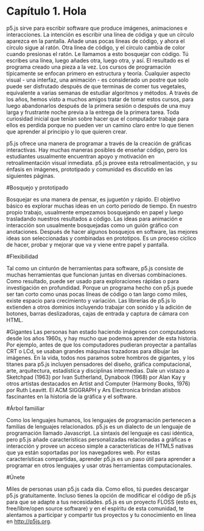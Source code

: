 # Capítulo 1. Hola

p5.js sirve para escribir software que produce imágenes, animaciones e interacciones. La intención es escribir una línea de códiga y que un círculo aparezca en la pantalla. Añade unas pocas líneas de código, y ahora el círculo sigue al ratón. Otra línea de código, y el círculo cambia de color cuando presionas el ratón. Le llamamos a esto bosquejar con código. Tú escribes una línea, luego añades otra, luego otra, y así. El resultado es el programa creado una pieza a la vez.
Los cursos de programación típicamente se enfocan primero en estructura y teoría. Cualquier aspecto visual - una interfaz, una animación - es considerado un postre que solo puede ser disfrutado después de que terminas de comer tus vegetales, equivalente a varias semanas de estudiar algoritmos y métodos. A través de los años, hemos visto a muchos amigos tratar de tomar estos cursos, para luego abandonarlos después de la primera sesión o después de una muy larga y frustrante noche previa a la entrega de la primera tarea. Toda curiosidad inicial que tenían sobre hacer que el computador trabaje para ellos es perdida porque no pueden ver un camino claro entre lo que tienen que aprender al principio y lo que quieren crear.

p5.js ofrece una manera de programar a través de la creación de gráficas interactivas. Hay muchas maneras posibles de enseñar código, pero los estudiantes usualmente encuentran apoyo y motivación en retroalimentación visual inmediata. p5.js provee esta retroalimentación, y su énfasis en imágenes, prototipado y comunidad es discutido en las siguientes páginas.

#Bosquejo y prototipado

Bosquejar es una manera de pensar, es juguetón y rápido. El objetivo básico es explorar muchas ideas en un corto periodo de tiempo. En nuestro propio trabajo, usualmente empezamos bosquejando en papel y luego trasladando nuestros resultados a código. Las ideas para animación e interacción son usualmente bosquejadas como un guión gráfico con anotaciones. Después de hacer algunos bosquejos en software, las mejores ideas son seleccionadas y combinadas en prototipos. Es un proceso cíclico de hacer, probar y mejorar que va y viene entre papel y pantalla.

#Flexibilidad

Tal como un cinturón de herramientas para software, p5.js consiste de muchas herramientas que funcionan juntas en diversas combinaciones. Como resultado, puede ser usado para exploraciones rápidas o para investigación en profundidad. Porque un programa hecho con p5.js puede ser tan corto como unas pocas líneas de código o tan largo como miles, existe espacio para crecimiento y variación. Las librerías de p5.js lo extienden a otros dominios incluyendo trabajar con sonido y la adición de botones, barras deslizadoras, cajas de entrada y captura de cámara con HTML.

#Gigantes
Las personas han estado haciendo imágenes con computadores desde los años 1960s, y hay mucho que podemos aprender de esta historia. Por ejemplo, antes de que los computadores pudieran proyectar a pantallas CRT o LCd, se usaban grandes máquinas trazadoras para dibujar las imágenes. En la vida, todos nos paramos sobre hombros de gigantes, y los titanes para p5.js incluyen pensadores del diseño, gráfica computacional, arte, arquitectura, estadística y disciplinas intermedias. Dale un vistazo a Sketchpad (1963) por Ivan Sutherland, Dynabook (1968) por Alan Kay y otros artistas destacados en Artist and Computer (Harmony Books, 1976) por Ruth Leavitt. El ACM SIGGRAPH y Ars Electronica brindan atisbos fascinantes en la historia de la gráfica y el software.

#Árbol famiiliar

Como los lenguajes humanos, los lenguajes de programación pertenecen a familias de lenguajes relacionados. p5.js es un dialecto de un lenguaje de programación llamado Javascript. La sintaxis del lenguaje es casi idéntica, pero p5.js añade características personalizadas relacionadas a gráficas e interacción y provee un acceso simple a características de HTML5 nativas que ya están soportadas por los navegadores web. Por estas características compartidas, aprender p5.js es un paso útil para aprender a programar en otros lenguajes y usar otras herramientas computacionales.

#Únete

Miles de personas usan p5.js cada día. Como ellos, tú puedes descargar p5.js gratuitamente. Incluso tienes la opción de modificar el código de p5.js para que se adapte a tus necesidades. p5.js es un proyecto FLOSS (esto es, free/libre/open source software) y en el espíritu de esta comunidad, te alentamos a participar y compartir tus proyectos y tu conocimiento en línea en http://p5js.org.
